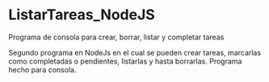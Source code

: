 # ListarTareas_NodeJS
Programa de consola para crear, borrar, listar y completar tareas

Segundo programa en NodeJs en el cual se pueden crear tareas, marcarlas como completadas o pendientes, 
listarlas y hasta borrarlas. Programa hecho para consola.
